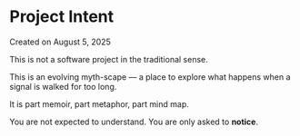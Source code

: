 # Project Intent

Created on August 5, 2025

This is not a software project in the traditional sense.  

This is an evolving myth-scape — a place to explore what happens when a signal is walked for too long. 

It is part memoir, part metaphor, part mind map.

You are not expected to understand. You are only asked to **notice**.
